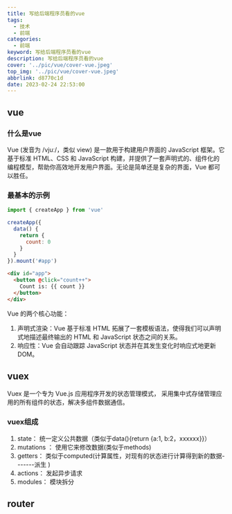 ```yaml
---
title: 写给后端程序员看的vue
tags:
  - 技术
  - 前端
categories:
  - 前端
keyword: 写给后端程序员看的vue
description: 写给后端程序员看的vue
cover: '../pic/vue/cover-vue.jpeg'
top_img: '../pic/vue/cover-vue.jpeg'
abbrlink: d8770c1d
date: 2023-02-24 22:53:00
---
```


## vue

### 什么是vue

Vue (发音为 /vjuː/，类似 view) 是一款用于构建用户界面的 JavaScript 框架。它基于标准 HTML、CSS 和 JavaScript 构建，并提供了一套声明式的、组件化的编程模型，帮助你高效地开发用户界面。无论是简单还是复杂的界面，Vue 都可以胜任。

### 最基本的示例

```js
import { createApp } from 'vue'

createApp({
  data() {
    return {
      count: 0
    }
  }
}).mount('#app')
```
 
```html
<div id="app">
  <button @click="count++">
    Count is: {{ count }}
  </button>
</div>
```

Vue 的两个核心功能：

1. 声明式渲染：Vue 基于标准 HTML 拓展了一套模板语法，使得我们可以声明式地描述最终输出的 HTML 和 JavaScript 状态之间的关系。
2. 响应性：Vue 会自动跟踪 JavaScript 状态并在其发生变化时响应式地更新 DOM。

## vuex

Vuex 是一个专为 Vue.js 应用程序开发的状态管理模式， 采用集中式存储管理应用的所有组件的状态，解决多组件数据通信。

### vuex组成

1. state： 统一定义公共数据（类似于data(){return {a:1, b:2，xxxxxx}}）
2. mutations ： 使用它来修改数据(类似于methods)
3. getters： 类似于computed(计算属性，对现有的状态进行计算得到新的数据-------派生 )
4. actions： 发起异步请求
5. modules： 模块拆分

## router

